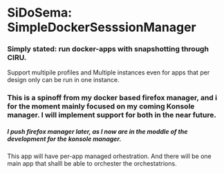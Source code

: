 # SiDoSema: SimpleDockerSesssionManager
###  Simply stated: run docker-apps with snapshotting through CIRU.
Support multipile profiles and Multiple instances even for apps that per design only can be run in one instance.

### This is a spinoff from my docker based firefox manager, and i for the moment mainly focused on my coming Konsole manager. I will implement support for both in the near future.

##### I push firefox manager later, as I now are in the moddle of the development for the konsole manager.

This app will have per-app managed orhestration. And there will be one main app that shalll be able to orchester the orchestatrions.
